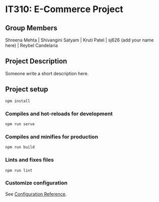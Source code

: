# IT310: E-Commerce Project
## Group Members
Shreena Mehta | Shivangini Satyam | Kruti Patel | sj626 (add your name here) | Reybel Candelaria

## Project Description
Someone write a short description here.

## Project setup
```
npm install
```

### Compiles and hot-reloads for development
```
npm run serve
```

### Compiles and minifies for production
```
npm run build
```

### Lints and fixes files
```
npm run lint
```

### Customize configuration
See [Configuration Reference](https://cli.vuejs.org/config/).
